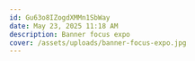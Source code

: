 ```yaml
---
id: Gu63o8IZogdXMMn1SbWay
date: May 23, 2025 11:18 AM
description: Banner focus expo
cover: /assets/uploads/banner-focus-expo.jpg
---
```


